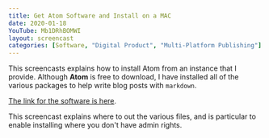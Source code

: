 ```yaml
---
title: Get Atom Software and Install on a MAC
date: 2020-01-18
YouTube: Mb1DRhBOMWI
layout: screencast
categories: [Software, "Digital Product", "Multi-Platform Publishing"]
---
```


This screencasts explains how to install Atom from an instance that I provide. Although **Atom** is free to download, I have installed all of the various packages to help write blog posts with `markdown`.

[The link for the software is here][50dde787].

  [50dde787]: http://www.publisha.org/resources/atom.zip "This will download a ZIP file for you to unpack."

This screencast explains where to out the various files, and is particular to enable installing where you don't have admin rights.

